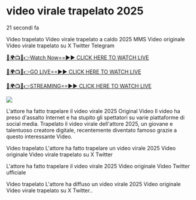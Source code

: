# video virale trapelato 2025 #

21 secondi fa

Video trapelato Video virale trapelato a caldo 2025 MMS Video originale Video virale trapelato su X Twitter Telegram

[🔴🌍📺📱👉Watch Now==►► CLICK HERE TO WATCH LIVE](https://t.co/KPp9hykosG)

[🔴🌍📺📱👉GO LIVE==►► CLICK HERE TO WATCH LIVE](https://t.co/KPp9hykosG)

[🔴🌍📺📱👉STREAMING==►► CLICK HERE TO WATCH LIVE](https://t.co/KPp9hykosG)

<a href="https://t.co/KPp9hykosG" rel="nofollow" data-target="animated-image.originalLink"><img src="https://camo.githubusercontent.com/1be82823e85778f8a57db5ea2a2e46822e8721e5be32dc31a466a7df3bb16d49/68747470733a2f2f636c6173736963616c7363686f6f6c6f6662616c6c65746c692e636f6d2f6e686b2f72676273727465672e676966" data-canonical-src="https://classicalschoolofballetli.com/nhk/rgbsrteg.gif" style="max-width: 100%; display: inline-block;" data-target="animated-image.originalImage"></a>

L'attore ha fatto trapelare il video virale 2025 Original Video Il video ha preso d'assalto Internet e ha stupito gli spettatori su varie piattaforme di social media. Trapelato il video virale dell'attore 2025, un giovane e talentuoso creatore digitale, recentemente diventato famoso grazie a questo interessante Video.

Video trapelato L'attore ha fatto trapelare un video virale 2025 Video originale Video virale trapelato su X Twitter

L'attore ha fatto trapelare il video virale 2025 Video originale Video Twitter ufficiale

Video trapelato L'attore ha diffuso un video virale 2025 Video originale Video virale trapelato su X Twitter..
